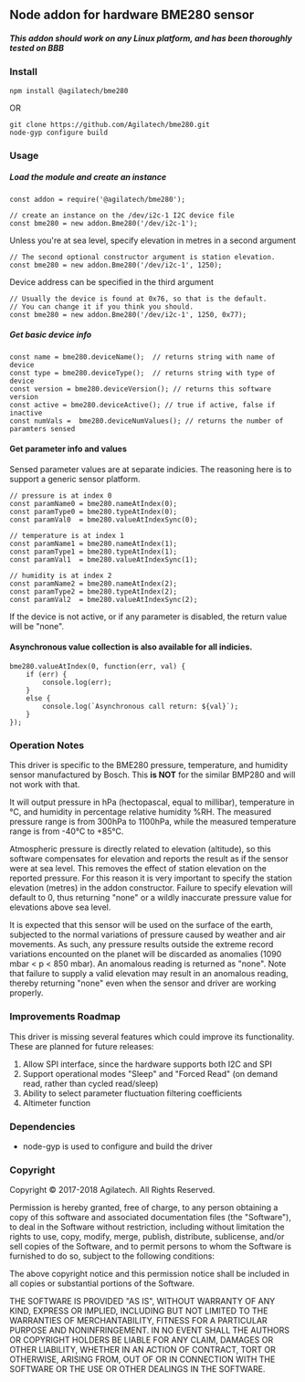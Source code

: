 ## Node addon for hardware BME280 sensor

##### This addon should work on any Linux platform, and has been thoroughly tested on BBB

### Install

```
npm install @agilatech/bme280
```
OR
```
git clone https://github.com/Agilatech/bme280.git
node-gyp configure build
```

### Usage
##### Load the module and create an instance
```
const addon = require('@agilatech/bme280');

// create an instance on the /dev/i2c-1 I2C device file
const bme280 = new addon.Bme280('/dev/i2c-1');
```
Unless you're at sea level, specify elevation in metres in a second argument
```
// The second optional constructor argument is station elevation.
const bme280 = new addon.Bme280('/dev/i2c-1', 1250);
```
Device address can be specified in the third argument
```
// Usually the device is found at 0x76, so that is the default.
// You can change it if you think you should.
const bme280 = new addon.Bme280('/dev/i2c-1', 1250, 0x77);
```
##### Get basic device info
```
const name = bme280.deviceName();  // returns string with name of device
const type = bme280.deviceType();  // returns string with type of device
const version = bme280.deviceVersion(); // returns this software version
const active = bme280.deviceActive(); // true if active, false if inactive
const numVals =  bme280.deviceNumValues(); // returns the number of paramters sensed
```
#### Get parameter info and values
Sensed parameter values are at separate indicies.  The reasoning here is to support a generic sensor platform.
```
// pressure is at index 0
const paramName0 = bme280.nameAtIndex(0);
const paramType0 = bme280.typeAtIndex(0);
const paramVal0  = bme280.valueAtIndexSync(0);
```
```
// temperature is at index 1
const paramName1 = bme280.nameAtIndex(1);
const paramType1 = bme280.typeAtIndex(1);
const paramVal1  = bme280.valueAtIndexSync(1);
```
```
// humidity is at index 2
const paramName2 = bme280.nameAtIndex(2);
const paramType2 = bme280.typeAtIndex(2);
const paramVal2  = bme280.valueAtIndexSync(2);
```
If the device is not active, or if any parameter is disabled, the return value will be "none".


#### Asynchronous value collection is also available for all indicies.
```
bme280.valueAtIndex(0, function(err, val) {
    if (err) {
        console.log(err);
    }
    else {
        console.log(`Asynchronous call return: ${val}`);
    }
});
```

### Operation Notes
This driver is specific to the BME280 pressure, temperature, and humidity sensor manufactured by Bosch. This **is NOT**
for the similar BMP280 and will not work with that.

It will output pressure in hPa (hectopascal, equal to millibar), temperature in °C, and humidity in percentage relative humidity %RH.
The measured pressure range is from 300hPa to 1100hPa, while the measured temperature range is from -40°C to +85°C.

Atmospheric pressure is directly related to elevation (altitude), so this software compensates for elevation and
reports the result as if the sensor were at sea level. This removes the effect of station elevation on the reported
pressure. For this reason it is very important to specify the station elevation (metres) in the addon constructor.  Failure
to specify elevation will default to 0, thus returning "none" or a wildly inaccurate pressure value for elevations
above sea level.

It is expected that this sensor will be used on the surface of the earth, subjected to the normal variations of
pressure caused by weather and air movements.  As such, any pressure results outside the extreme record variations
encounted on the planet will be discarded as anomalies (1090 mbar < p < 850 mbar).  An anomalous reading is returned
as "none".  Note that failure to supply a valid elevation may result in an anomalous reading, thereby returning
"none" even when the sensor and driver are working properly.

### Improvements Roadmap
This driver is missing several features which could improve its functionality.  These are planned for future releases:
1. Allow SPI interface, since the hardware supports both I2C and SPI
2. Support operational modes "Sleep" and "Forced Read" (on demand read, rather than cycled read/sleep)
3. Ability to select parameter fluctuation filtering coefficients
4. Altimeter function

### Dependencies
* node-gyp is used to configure and build the driver


### Copyright
Copyright © 2017-2018 Agilatech. All Rights Reserved.

Permission is hereby granted, free of charge, to any person obtaining a copy of this software and associated documentation files (the "Software"), to deal in the Software without restriction, including without limitation the rights to use, copy, modify, merge, publish, distribute, sublicense, and/or sell copies of the Software, and to permit persons to whom the Software is furnished to do so, subject to the following conditions:

The above copyright notice and this permission notice shall be included in all copies or substantial portions of the Software.

THE SOFTWARE IS PROVIDED "AS IS", WITHOUT WARRANTY OF ANY KIND, EXPRESS OR IMPLIED, INCLUDING BUT NOT LIMITED TO THE WARRANTIES OF MERCHANTABILITY, FITNESS FOR A PARTICULAR PURPOSE AND NONINFRINGEMENT. IN NO EVENT SHALL THE AUTHORS OR COPYRIGHT HOLDERS BE LIABLE FOR ANY CLAIM, DAMAGES OR OTHER LIABILITY, WHETHER IN AN ACTION OF CONTRACT, TORT OR OTHERWISE, ARISING FROM, OUT OF OR IN CONNECTION WITH THE SOFTWARE OR THE USE OR OTHER DEALINGS IN THE SOFTWARE.

